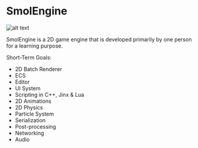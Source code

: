 # SmolEngine


![alt text](https://i.imgur.com/1nqPNG9.png "SmolEngine")

SmolEngine is a 2D game engine that is developed primarily by one person for a learning purpose.


Short-Term Goals:

- 2D Batch Renderer
- ECS
- Editor 
- UI System
- Scripting in C++, Jinx & Lua
- 2D Animations
- 2D Physics
- Particle System
- Serialization
- Post-processing
- Networking
- Audio
